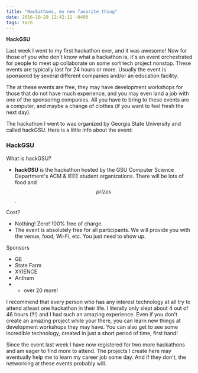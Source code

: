 ```yaml
---
title: "Hackathons, my new favorite thing"
date: 2016-10-29 12:42:11 -0400
tags: tech
---
```

 **HackGSU**

Last week I went to my first hackathon ever, and it was awesome! <!--sep-->Now for those of you who don't know what a hackathon is, it's an event orchestrated for people to meet up collaborate on some sort tech project nonstop. These events are typically last for 24 hours or more. Usually the event is sponsored by several different companies and/or an education facility.

The at these events are free, they may have development workshops for those that do not have much experience, and you may even land a job with one of the sponsoring companies. All you have to bring to these events are a computer, and maybe a change of clothes (if you want to feel fresh the next day).

The hackathon I went to was organized by Georgia State University and called hackGSU. Here is a little info about the event:

### HackGSU

What is hackGSU?

- __hackGSU__ is the hackathon hosted by the GSU Computer Science Department's ACM & IEEE student organizations. There will be lots of food and $$ prizes $$.

Cost?

- Nothing! Zero! 100% free of charge.
- The event is absolutely free for all participants. We will provide you with the venue, food, Wi-Fi, etc. You just need to show up.

Sponsors

- GE
- State Farm
- XYIENCE
- Anthem
- + over 20 more!

I recommend that every person who has any interest technology at all try to attend atleast one hackathon in their life. I literally only slept about 4 out of 46 hours (!!!) and I had such an amazing experience. Even if you don't create an amazing project while your there, you can learn new things at development workshops they may have. You can also get to see some incredible technology, created in just a short period of time, first hand!

Since the event last week I have now registered for two more hackathons and am eager to find more to attend. The projects I create here may eventually help me to learn my career job some day. And if they don't, the networking at these events probably will.
